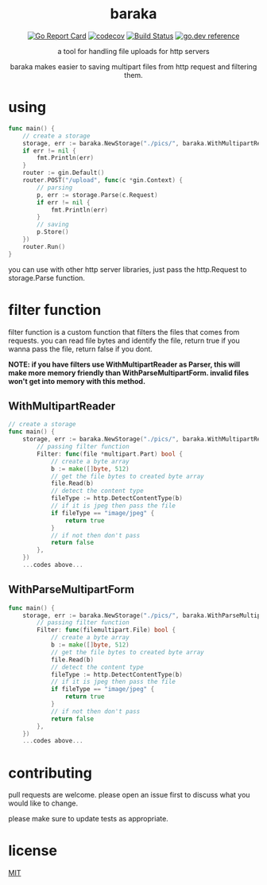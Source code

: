 
<div align="center">
  <h1>baraka</h1>
  
  [![Go Report Card](https://goreportcard.com/badge/github.com/xis/baraka)](https://goreportcard.com/report/github.com/xis/baraka) [![codecov](https://codecov.io/gh/xis/baraka/branch/master/graph/badge.svg)](https://codecov.io/gh/xis/baraka) [![Build Status](https://travis-ci.org/xis/baraka.svg?branch=master)](https://travis-ci.org/xis/baraka) [![go.dev reference](https://img.shields.io/badge/go.dev-reference-007d9c?logo=go&logoColor=white&style=flat-square)](https://pkg.go.dev/github.com/xis/baraka)
  
a tool for handling file uploads for http servers

baraka makes easier to saving multipart files from http request and filtering them.
</div>

# **using**
```go
func main() {
	// create a storage
	storage, err := baraka.NewStorage("./pics/", baraka.WithMultipartReader{})
	if err != nil {
		fmt.Println(err)
	}
	router := gin.Default()
	router.POST("/upload", func(c *gin.Context) {
		// parsing
		p, err := storage.Parse(c.Request)
		if err != nil {
			fmt.Println(err)
		}
		// saving
		p.Store()
	})
	router.Run()
}
```
you can use with other http server libraries, just pass the http.Request to storage.Parse function.

# **filter function**
filter function is a custom function that filters the files that comes from requests. you can read file bytes and identify the file, return true if you wanna pass the file, return false if you dont. 

**NOTE: if you have filters use WithMultipartReader as Parser, this will make more memory friendly than WithParseMultipartForm. invalid files won't get into memory with this method.**

## **WithMultipartReader**
```go
// create a storage
func main() {
	storage, err := baraka.NewStorage("./pics/", baraka.WithMultipartReader{
		// passing filter function
		Filter: func(file *multipart.Part) bool {
			// create a byte array
			b := make([]byte, 512)
			// get the file bytes to created byte array
			file.Read(b)
			// detect the content type
			fileType := http.DetectContentType(b)
			// if it is jpeg then pass the file
			if fileType == "image/jpeg" {
				return true
			}
			// if not then don't pass
			return false
		},
	})
	...codes above...
```

## **WithParseMultipartForm**

```go 
func main() {
	storage, err := baraka.NewStorage("./pics/", baraka.WithParseMultipartForm{
		// passing filter function
		Filter: func(filemultipart.File) bool {
			// create a byte array
			b := make([]byte, 512)
			// get the file bytes to created byte array
			file.Read(b)
			// detect the content type
			fileType := http.DetectContentType(b)
			// if it is jpeg then pass the file
			if fileType == "image/jpeg" {
				return true
			}
			// if not then don't pass
			return false
		},
	})
	...codes above...
```

# contributing
 pull requests are welcome. please open an issue first to discuss what you would like to change.

 please make sure to update tests as appropriate.

# license
[MIT](https://choosealicense.com/licenses/mit/)